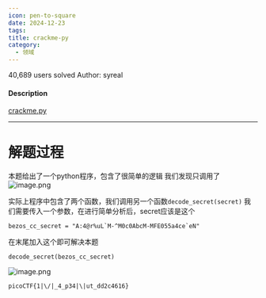 ```yaml
---
icon: pen-to-square
date: 2024-12-23
tags: 
title: crackme-py
category:
  - 领域
---
```

40,689 users solved
Author: syreal

#### Description

[crackme.py](https://mercury.picoctf.net/static/fd0e358d4b82695c220c0d6013c11484/crackme.py)

----
# 解题过程
本题给出了一个python程序，包含了很简单的逻辑
我们发现只调用了![image.png](https://cdn.jsdelivr.net/gh/fakeppa/blog-img/20241223144109.png)

实际上程序中包含了两个函数，我们调用另一个函数`decode_secret(secret)`
我们需要传入一个参数，在进行简单分析后，secret应该是这个
```
bezos_cc_secret = "A:4@r%uL`M-^M0c0AbcM-MFE055a4ce`eN"
```
在末尾加入这个即可解决本题
```
decode_secret(bezos_cc_secret)
```
![image.png](https://cdn.jsdelivr.net/gh/fakeppa/blog-img/20241223144409.png)

```
picoCTF{1|\/|_4_p34|\|ut_dd2c4616}
```